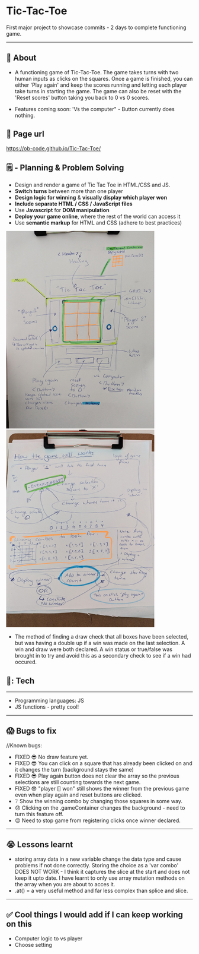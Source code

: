 # Tic-Tac-Toe
First major project to showcase commits - 2 days to complete functioning game. 

 ---
## :page_facing_up: About
- A functioning game of Tic-Tac-Toe. The game takes turns with two human inputs as clicks on the squares. Once a game is finished, you can either 'Play again' and keep the scores running and letting each player take turns in starting the game. The game can also be reset with the 'Reset scores' button taking you back to 0 vs 0 scores. 

- Features coming soon: 'Vs the computer" - Button currently does nothing. 


## :fishing_pole_and_fish: Page url
https://ob-code.github.io/Tic-Tac-Toe/ 



## 🗒️ - Planning & Problem Solving
- Design and render a game of Tic Tac Toe in HTML/CSS and JS. 
- **Switch turns** between more than one player
- **Design logic for winning** & **visually display which player won**
- **Include separate HTML / CSS / JavaScript files**
- Use **Javascript** for **DOM manipulation**
- **Deploy your game online**, where the rest of the world can access it
- Use **semantic markup** for HTML and CSS (adhere to best practices)

<img src="./images/wireframe.jpeg" alt="drawing" width="400"/>
<img src="./images/flow%20chart.jpeg" alt="flow" width="400"/>

- The method of finding a draw check that all boxes have been selected, but was having a double up if a win was made on the last selection. A win and draw were both declared. A win status or true/false was brought in to try and avoid this as a secondary check to see if a win had occured. 

## 🧰: Tech
---
- Programming languages: JS
- JS functions - pretty cool!
---

## :scream: Bugs to fix
//Known bugs:
- FIXED :sunglasses: No draw feature yet.
- FIXED :sunglasses: You can click on a square that has already been clicked on and it changes the turn (background stays the same)
- FIXED :sunglasses: Play again button does not clear the array so the previous selections are still counting towards the next game. 
- FIXED :sunglasses: "player [] won" still shows the winner from the previous game even when play again and reset buttons are clicked. 
- :grey_question: Show the winning combo by changing those squares in some way.
- :angry: Clicking on the .gameContainer changes the background - need to turn this feature off. 
- :angry: Need to stop game from registering clicks once winner declared. 


---
## :sob: Lessons learnt
- storing array data in a new variable change the data type and cause problems if not done correctly.
    Storing the choice as a 'var combo' DOES NOT WORK - I think it captures the slice at the start and does not keep it upto date. I have learnt to only use array mutation methods on the array when you are about to acces it. 
- .at() = a very useful method and far less complex than splice and slice. 
---
## :white_check_mark: Cool things I would add if I can keep working on this
- Computer logic to vs player
- Choose setting 
